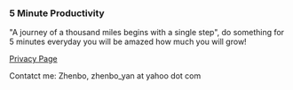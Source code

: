 ### 5 Minute Productivity

"A journey of a thousand miles begins with a single step", do something for 5 minutes everyday you will be amazed how much you will grow!

[Privacy Page](privacy.html)


Contatct me: Zhenbo, zhenbo_yan at yahoo dot com
